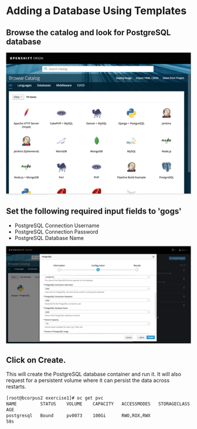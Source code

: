 # Adding a Database Using Templates
## Browse the catalog and look for PostgreSQL database

![Service Catalog](images/service_catalog.png)
## Set the following required input fields to 'gogs'
- PostgreSQL Connection Username
- PostgreSQL Connection Password
- PostgreSQL Database Name

![Setting Database Parameters](images/gogs_database_settings.png)
## Click on Create. 
This will create the PostgreSQL database container and run it. It will also request for a persistent volume where it can persist the data across restarts.

```
[root@bcorpus2 exercise1]# oc get pvc
NAME         STATUS    VOLUME    CAPACITY   ACCESSMODES   STORAGECLASS   AGE
postgresql   Bound     pv0073    100Gi      RWO,ROX,RWX                  58s
```
